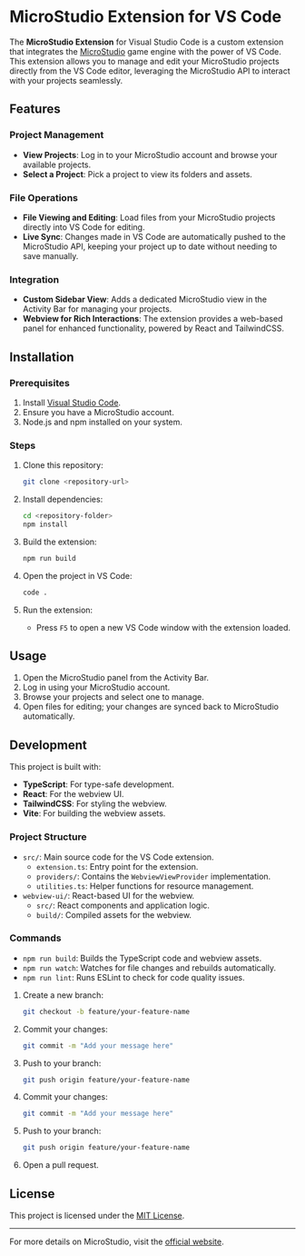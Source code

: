# MicroStudio Extension for VS Code

The **MicroStudio Extension** for Visual Studio Code is a custom extension that integrates the [MicroStudio](https://microstudio.dev) game engine with the power of VS Code. This extension allows you to manage and edit your MicroStudio projects directly from the VS Code editor, leveraging the MicroStudio API to interact with your projects seamlessly.

## Features

### Project Management

- **View Projects**: Log in to your MicroStudio account and browse your available projects.
- **Select a Project**: Pick a project to view its folders and assets.

### File Operations

- **File Viewing and Editing**: Load files from your MicroStudio projects directly into VS Code for editing.
- **Live Sync**: Changes made in VS Code are automatically pushed to the MicroStudio API, keeping your project up to date without needing to save manually.

### Integration

- **Custom Sidebar View**: Adds a dedicated MicroStudio view in the Activity Bar for managing your projects.
- **Webview for Rich Interactions**: The extension provides a web-based panel for enhanced functionality, powered by React and TailwindCSS.

## Installation

### Prerequisites

1. Install [Visual Studio Code](https://code.visualstudio.com/).
2. Ensure you have a MicroStudio account.
3. Node.js and npm installed on your system.

### Steps

1. Clone this repository:

   ```bash
   git clone <repository-url>
   ```

2. Install dependencies:

   ```bash
   cd <repository-folder>
   npm install
   ```

3. Build the extension:

   ```bash
   npm run build
   ```

4. Open the project in VS Code:

   ```bash
   code .
   ```

5. Run the extension:
   - Press `F5` to open a new VS Code window with the extension loaded.

## Usage

1. Open the MicroStudio panel from the Activity Bar.
2. Log in using your MicroStudio account.
3. Browse your projects and select one to manage.
4. Open files for editing; your changes are synced back to MicroStudio automatically.

## Development

This project is built with:

- **TypeScript**: For type-safe development.
- **React**: For the webview UI.
- **TailwindCSS**: For styling the webview.
- **Vite**: For building the webview assets.

### Project Structure

- `src/`: Main source code for the VS Code extension.
  - `extension.ts`: Entry point for the extension.
  - `providers/`: Contains the `WebviewViewProvider` implementation.
  - `utilities.ts`: Helper functions for resource management.
- `webview-ui/`: React-based UI for the webview.
  - `src/`: React components and application logic.
  - `build/`: Compiled assets for the webview.

### Commands

- `npm run build`: Builds the TypeScript code and webview assets.
- `npm run watch`: Watches for file changes and rebuilds automatically.
- `npm run lint`: Runs ESLint to check for code quality issues.

1. Create a new branch:

   ```bash
   git checkout -b feature/your-feature-name
   ```

2. Commit your changes:

   ```bash
   git commit -m "Add your message here"
   ```

3. Push to your branch:

   ```bash
   git push origin feature/your-feature-name
   ```

4. Commit your changes:

   ```bash
   git commit -m "Add your message here"
   ```

5. Push to your branch:

   ```bash
   git push origin feature/your-feature-name
   ```

6. Open a pull request.

## License

This project is licensed under the [MIT License](LICENSE).

---

For more details on MicroStudio, visit the [official website](https://microstudio.dev).
